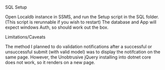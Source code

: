 SQL Setup

Open Localdb instance in SSMS, and run the Setup script in the SQL folder. (This script is rerunnable if you wish to restart)
The database and App will expect windows Auth, so should work out the box. 

Limitations/Caveats

The method I planned to do validation notifications after a successful or unsuccessful submit (with valid model) was to display the notifcation on the same page.
However, the Unobtrusive jQuery installing into dotnet core does not work, so it renders on a new page. 